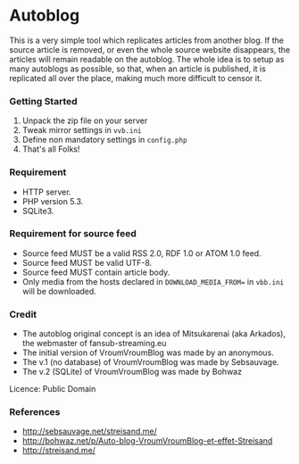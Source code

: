 # Autoblog #

This is a very simple tool which replicates articles from another blog. If the source article is removed, or even the whole source website disappears, the articles will remain readable on the autoblog. The whole idea is to setup as many autoblogs as possible, so that, when an article is published, it is replicated all over the place, making much more difficult to censor it.

### Getting Started ###
1.  Unpack the zip file on your server
2.  Tweak mirror settings in `vvb.ini`
3.  Define non mandatory settings in `config.php`
4.  That's all Folks!

### Requirement ###
*	HTTP server.
*	PHP version 5.3.
*	SQLite3.

### Requirement for source feed ##
*	Source feed MUST be a valid RSS 2.0, RDF 1.0 or ATOM 1.0 feed.
*	Source feed MUST be valid UTF-8.
*	Source feed MUST contain article body.
*	Only media from the hosts declared in `DOWNLOAD_MEDIA_FROM=` in `vbb.ini` will be downloaded.

### Credit ###
*	The autoblog original concept is an idea of Mitsukarenai (aka Arkados), the webmaster of fansub-streaming.eu
*	The initial version of VroumVroumBlog was made by an anonymous.
*	The v.1 (no database) of VroumVroumBlog was made by Sebsauvage.
*	The v.2 (SQLite) of VroumVroumBlog was made by Bohwaz

Licence: Public Domain

### References ###
*	http://sebsauvage.net/streisand.me/
*	http://bohwaz.net/p/Auto-blog-VroumVroumBlog-et-effet-Streisand
*	http://streisand.me/

